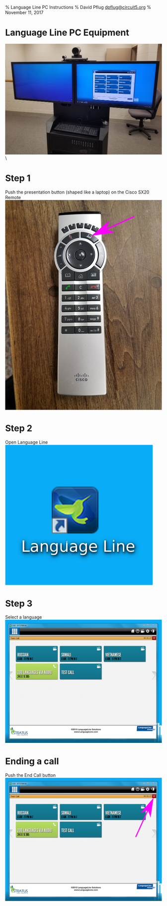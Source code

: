 % Language Line PC Instructions
% David Pflug <dpflug@circuit5.org>
% November 11, 2017

# Language Line PC Equipment
![the Language Line cart](pc_instructions_images/cart.jpg)\ 

# Step 1
Push the presentation button (shaped like a laptop) on the Cisco SX20 Remote  
![SX20 Remote](pc_instructions_images/presentation_button.png)

# Step 2
Open Language Line  
![Language Line icon](pc_instructions_images/icon.png)

# Step 3
Select a language  
![Language Select screen](pc_instructions_images/language_select.png)

# Ending a call
Push the End Call button  
![End Call button](pc_instructions_images/end_call.png)
